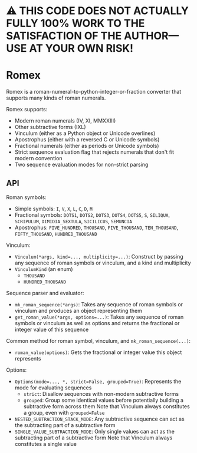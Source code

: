 # ⚠️ THIS CODE DOES NOT ACTUALLY FULLY 100% WORK TO THE SATISFACTION OF THE AUTHOR—USE AT YOUR OWN RISK!

# Romex

Romex is a roman-numeral-to-python-integer-or-fraction converter that supports many kinds of roman numerals.

Romex supports:
- Modern roman numerals (IV, XI, MMXXIII)
- Other subtractive forms (IXL)
- Vinculum (either as a Python object or Unicode overlines)
- Apostrophus (either with a reversed C or Unicode symbols)
- Fractional numerals (either as periods or Unicode symbols)
- Strict sequence evaluation flag that rejects numerals that don't fit modern convention
- Two sequence evaluation modes for non-strict parsing

## API

Roman symbols:
- Simple symbols: `I`, `V`, `X`, `L`, `C`, `D`, `M`
- Fractional symbols: `DOTS1`, `DOTS2`, `DOTS3`, `DOTS4`, `DOTS5`, `S`, `SILIQUA`, `SCRIPULUM`, `DIMIDIA_SEXTULA`, `SICILICUS`, `SEMUNCIA`
- Apostrophus: `FIVE_HUNDRED`, `THOUSAND`, `FIVE_THOUSAND`, `TEN_THOUSAND`, `FIFTY_THOUSAND`, `HUNDRED_THOUSAND`

Vinculum:
- `Vinculum(*args, kind=..., multiplicity=...)`: Construct by passing any sequence of roman symbols or vinculum, and a kind and multiplicity
- `VinculumKind` (an enum)
    - `THOUSAND`
    - `HUNDRED_THOUSAND`

Sequence parser and evaluator:
- `mk_roman_sequence(*args)`: Takes any sequence of roman symbols or vinculum and produces an object representing them
- `get_roman_value(*args, options=...)`: Takes any sequence of roman symbols or vinculum as well as options and returns the fractional or integer value of this sequence

Common method for roman symbol, vinculum, and `mk_roman_sequence(...)`:
- `roman_value(options)`: Gets the fractional or integer value this object represents

Options:
- `Options(mode=..., *, strict=False, grouped=True)`: Represents the mode for evaluating sequences
    - `strict`: Disallow sequences with non-modern subtractive forms
    - `grouped`: Group some identical values before potentially building a subtractive form across them
      Note that Vinculum always constitutes a group, even with `grouped=False`
- `NESTED_SUBTRACTION_STACK_MODE`: Any subtractive sequence can act as the subtracting part of a subtractive form
- `SINGLE_VALUE_SUBTRACTION_MODE`: Only single values can act as the subtracting part of a subtractive form
  Note that Vinculum always constitutes a single value

